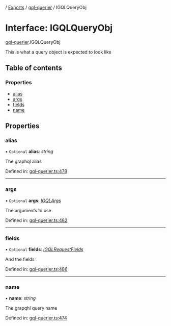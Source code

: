 [](../README.md) / [Exports](../modules.md) / [gql-querier](../modules/gql_querier.md) / IGQLQueryObj

# Interface: IGQLQueryObj

[gql-querier](../modules/gql_querier.md).IGQLQueryObj

This is what a query object is expected to look like

## Table of contents

### Properties

- [alias](gql_querier.igqlqueryobj.md#alias)
- [args](gql_querier.igqlqueryobj.md#args)
- [fields](gql_querier.igqlqueryobj.md#fields)
- [name](gql_querier.igqlqueryobj.md#name)

## Properties

### alias

• `Optional` **alias**: *string*

The graphql alias

Defined in: [gql-querier.ts:478](https://github.com/onzag/itemize/blob/55e63f2c/gql-querier.ts#L478)

___

### args

• `Optional` **args**: [*IGQLArgs*](gql_querier.igqlargs.md)

The arguments to use

Defined in: [gql-querier.ts:482](https://github.com/onzag/itemize/blob/55e63f2c/gql-querier.ts#L482)

___

### fields

• `Optional` **fields**: [*IGQLRequestFields*](gql_querier.igqlrequestfields.md)

And the fields

Defined in: [gql-querier.ts:486](https://github.com/onzag/itemize/blob/55e63f2c/gql-querier.ts#L486)

___

### name

• **name**: *string*

The grapqhl query name

Defined in: [gql-querier.ts:474](https://github.com/onzag/itemize/blob/55e63f2c/gql-querier.ts#L474)

